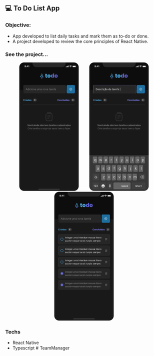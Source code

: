 ## 💻 To Do List App

### Objective:
- App developed to list daily tasks and mark them as to-do or done.
- A project developed to review the core principles of React Native.

### See the project...
<p align="center">
  <img src="./assets/first.png" width="190" hspace="15">
  <img src="./assets/second.png" width="190" hspace="15">
  <img src="./assets/thirdy.png" width="190" hspace="15">
</p>

### Techs
- React Native
- Typescript
#   T e a m M a n a g e r 
 
 